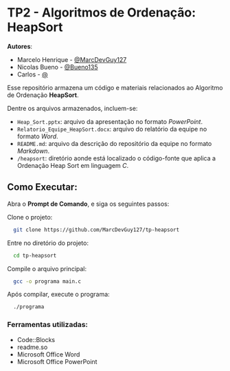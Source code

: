 
# TP2 - Algoritmos de Ordenação: HeapSort

**Autores**:

- Marcelo Henrique - [@MarcDevGuy127](https://github.com/MarcDevGuy127)
- Nicolas Bueno - [@Bueno135](https://github.com/Bueno135)
- Carlos - [@](https://github.com/)

Esse repositório armazena um código e materiais relacionados ao Algoritmo de Ordenação **HeapSort**.

Dentre os arquivos armazenados, incluem-se:
- `Heap_Sort.pptx`: arquivo da apresentação no formato _PowerPoint_.
- `Relatorio_Equipe_HeapSort.docx`: arquivo do relatório da equipe no formato _Word_.
- `README.md`: arquivo da descrição do repositório da equipe no formato _Markdown_.
- `/heapsort`: diretório aonde está localizado o código-fonte que  aplica a Ordenação Heap Sort em linguagem _C_.
## Como Executar:

Abra o **Prompt de Comando**, e siga os seguintes passos:

Clone o projeto:

```bash
  git clone https://github.com/MarcDevGuy127/tp-heapsort
```

Entre no diretório do projeto:

```bash
  cd tp-heapsort
```

Compile o arquivo principal:

```bash
  gcc -o programa main.c
```

Após compilar, execute o programa:

```bash
  ./programa
```

### Ferramentas utilizadas:
- Code::Blocks
- readme.so
- Microsoft Office Word
- Microsoft Office PowerPoint



